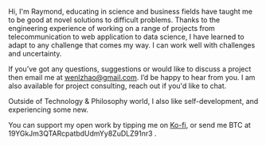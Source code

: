 Hi, I'm Raymond, educating in science and business fields have taught me to be good at novel solutions to difficult problems. Thanks to the engineering experience of working on a range of projects from telecommunication to web application to data science, I have learned to adapt to any challenge that comes my way. I can work well with challenges and uncertainty.  

If you’ve got any questions, suggestions or would like to discuss a project then email me at wenlzhao@gmail.com. I’d be happy to hear from you. 
I am also available for project consulting, reach out if you'd like to chat.

Outside of Technology & Philosophy world, I also like self-development, and experiencing some new.  

You can support my open work by tipping me on [Ko-fi](https://ko-fi.com/muyun), or send me BTC at 19YGkJm3QTARcpatbdUdmYy8ZuDLZ91nr3  .
